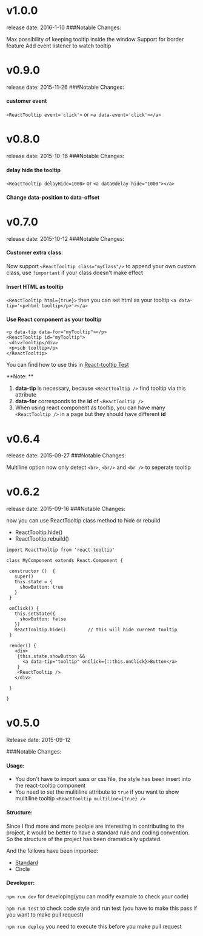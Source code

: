 v1.0.0
======
release date: 2016-1-10
###Notable Changes:

Max possibility of keeping tooltip inside the window
Support for border feature
Add event listener to watch tooltip

v0.9.0
======
release date: 2015-11-26
###Notable Changes:

#### customer event
`<ReactTooltip event='click'>` or `<a data-event='click'></a>`


v0.8.0
======
release date: 2015-10-16
###Notable Changes:

#### delay hide the tooltip
`<ReactTooltip delayHide=1000>` or `<a data0delay-hide="1000"></a>`

#### Change data-position to data-offset


v0.7.0
======
release date: 2015-10-12
###Notable Changes:

#### Customer extra class
Now support `<ReactTooltip class="myClass"/>` to append your own custom class, use `!important` if your class doesn't make effect

#### Insert HTML as tooltip
`<ReactTooltip html={true}>` then you can set html as your tooltip `<a data-tip='<p>html tooltip</p>'></a>`

#### Use React component as your tooltip

```
<p data-tip data-for="myTooltip"></p>
<ReactTooltip id="myTooltip">
 <div>Tooltip</div>
 <p>sub tooltip</p>
</ReactTooltip>
```

You can find how to use this in [React-tooltip Test](http://wwayne.github.io/react-tooltip)

**Note: ** 

1. **data-tip** is necessary, because `<ReactTooltip />` find tooltip via this attribute
2. **data-for** corresponds to the **id** of `<ReactTooltip />`
3. When using react component as tooltip, you can have many `<ReactTooltip />` in a page but they should have different **id**



v0.6.4
======
release date: 2015-09-27
###Notable Changes:

Multiline option now only detect `<br>`, `<br/>` and `<br />` to seperate tooltip 


v0.6.2
======
release date: 2015-09-16
###Notable Changes:

now you can use ReactTooltip class method to hide or rebuild

* ReactTooltip.hide()
* ReactTooltip.rebuild()

```
import ReactTooltip from 'react-tooltip'

class MyComponent extends React.Component {

 constructor ()  {
   super()
   this.state = {
     showButton: true
   }
 }

 onClick() {
   this.setState({
     showButton: false
   })
   ReactTooltip.hide()        // this will hide current tooltip
 }

 render() {
   <div>
    {this.state.showButton &&
      <a data-tip="tooltip" onClick={::this.onClick}>Button</a>
    }
    <ReactTooltip />
   </div>

 }

}
```


v0.5.0
======
Release date: 2015-09-12

###Notable Changes:
#### Usage:
* You don't have to import sass or css file, the style has been insert into the react-tooltip component 
* You need to set the mulitiline attribute to `true` if you want to show mulitiline tooltip `<ReactTooltip multiline={true} />`

#### Structure:
Since I find more and more peolple are interesting in contributing to the project, it would be better to have a standard rule and coding convention. So the structure of the project has been dramatically updated.

And the follows have been imported:

* [Standard](https://github.com/feross/standard)
* Circle 

#### Developer:
`npm run dev`  for developing(you can modify example to check your code)

`npm run test` to check code style and run test (you have to make this pass if you want to make pull request)

`npm run deploy` you need to execute this before you make pull request
